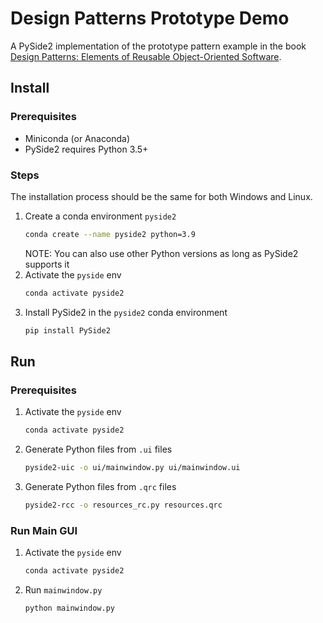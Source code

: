 # Design Patterns Prototype Demo

A PySide2 implementation of the prototype pattern example in the book [Design Patterns: Elements of Reusable Object-Oriented Software](https://books.google.com.tw/books?id=6oHuKQe3TjQC).

## Install

### Prerequisites

- Miniconda (or Anaconda)
- PySide2 requires Python 3.5+

### Steps

The installation process should be the same for both Windows and Linux.

1. Create a conda environment `pyside2`
    ```bash
    conda create --name pyside2 python=3.9
    ```
    NOTE: You can also use other Python versions as long as PySide2 supports it
2. Activate the `pyside` env
    ```bash
    conda activate pyside2
    ```
3. Install PySide2 in the `pyside2` conda environment
    ```bash
    pip install PySide2
    ```

## Run

### Prerequisites

1. Activate the `pyside` env
    ```bash
    conda activate pyside2
    ```
2. Generate Python files from `.ui` files
    ```bash
    pyside2-uic -o ui/mainwindow.py ui/mainwindow.ui
    ```
3. Generate Python files from `.qrc` files
    ```bash
    pyside2-rcc -o resources_rc.py resources.qrc
    ```

### Run Main GUI

1. Activate the `pyside` env
    ```bash
    conda activate pyside2
    ```
1. Run `mainwindow.py`
    ```bash
    python mainwindow.py
    ```
